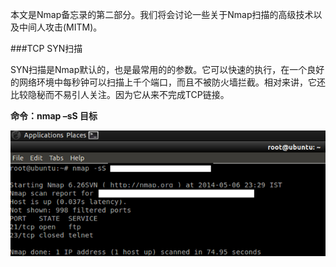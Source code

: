 本文是Nmap备忘录的第二部分。我们将会讨论一些关于Nmap扫描的高级技术以及中间人攻击(MITM)。

###TCP SYN扫描

SYN扫描是Nmap默认的，也是最常用的的参数。它可以快速的执行，在一个良好的网络环境中每秒钟可以扫描上千个端口，而且不被防火墙拦截。相对来讲，它还比较隐秘而不易引人关注。因为它从来不完成TCP链接。

**命令：nmap –sS 目标**

![1.png](./img/1.png)
